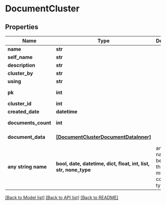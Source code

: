 # DocumentCluster


## Properties
Name | Type | Description | Notes
------------ | ------------- | ------------- | -------------
**name** | **str** |  | 
**self_name** | **str** |  | 
**description** | **str** |  | 
**cluster_by** | **str** |  | 
**using** | **str** |  | 
**pk** | **int** |  | [optional] [readonly] 
**cluster_id** | **int** |  | [optional] 
**created_date** | **datetime** |  | [optional] 
**documents_count** | **int** |  | [optional] [readonly] 
**document_data** | [**[DocumentClusterDocumentDataInner]**](DocumentClusterDocumentDataInner.md) |  | [optional] [readonly] 
**any string name** | **bool, date, datetime, dict, float, int, list, str, none_type** | any string name can be used but the value must be the correct type | [optional]

[[Back to Model list]](../README.md#documentation-for-models) [[Back to API list]](../README.md#documentation-for-api-endpoints) [[Back to README]](../README.md)


